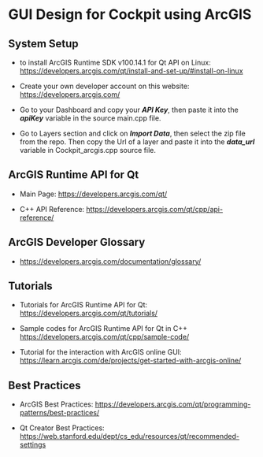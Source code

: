 # GUI Design for Cockpit using ArcGIS

## System Setup

* to install ArcGIS Runtime SDK v100.14.1 for Qt API on Linux:
https://developers.arcgis.com/qt/install-and-set-up/#install-on-linux

* Create your own developer account on this website: 
https://developers.arcgis.com/

* Go to your Dashboard and copy your __*API Key*__, then paste it into the __*apiKey*__ variable in the source main.cpp file.

* Go to Layers section and click on __*Import Data*__, then select the zip file from the repo. Then copy the Url of a layer and paste it into the __*data_url*__ variable in Cockpit_arcgis.cpp source file.

## ArcGIS Runtime API for Qt

* Main Page:
https://developers.arcgis.com/qt/

* C++ API Reference:
https://developers.arcgis.com/qt/cpp/api-reference/

## ArcGIS Developer Glossary

* https://developers.arcgis.com/documentation/glossary/

## Tutorials

* Tutorials for ArcGIS Runtime API for Qt:
https://developers.arcgis.com/qt/tutorials/

* Sample codes for ArcGIS Runtime API for Qt in C++
https://developers.arcgis.com/qt/cpp/sample-code/

* Tutorial for the interaction with ArcGIS online GUI:
https://learn.arcgis.com/de/projects/get-started-with-arcgis-online/

## Best Practices

* ArcGIS Best Practices:
https://developers.arcgis.com/qt/programming-patterns/best-practices/

* Qt Creator Best Practices:
https://web.stanford.edu/dept/cs_edu/resources/qt/recommended-settings



